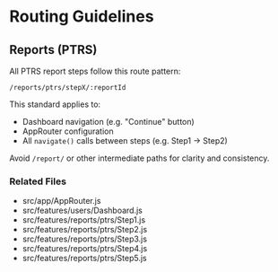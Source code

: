 # Routing Guidelines

## Reports (PTRS)

All PTRS report steps follow this route pattern:

    /reports/ptrs/stepX/:reportId

This standard applies to:

- Dashboard navigation (e.g. "Continue" button)
- AppRouter configuration
- All `navigate()` calls between steps (e.g. Step1 → Step2)

Avoid `/report/` or other intermediate paths for clarity and consistency.

### Related Files

- src/app/AppRouter.js
- src/features/users/Dashboard.js
- src/features/reports/ptrs/Step1.js
- src/features/reports/ptrs/Step2.js
- src/features/reports/ptrs/Step3.js
- src/features/reports/ptrs/Step4.js
- src/features/reports/ptrs/Step5.js
